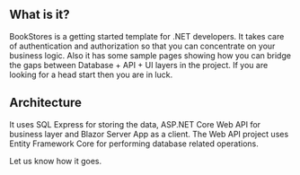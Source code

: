 ## What is it?

BookStores is a getting started template for .NET developers. It takes care of authentication and authorization so that you can concentrate on your business logic. Also it has some sample pages showing how you can bridge the gaps between Database + API + UI layers in the project. If you are looking for a head start then you are in luck.

## Architecture

It uses SQL Express for storing the data, ASP.NET Core Web API for business layer and Blazor Server App as a client. The Web API project uses Entity Framework Core for performing database related operations. 




Let us know how it goes. 
